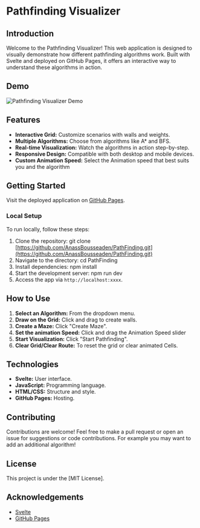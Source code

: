 
# Pathfinding Visualizer

## Introduction
Welcome to the Pathfinding Visualizer! This web application is designed to visually demonstrate how different pathfinding algorithms work. Built with Svelte and deployed on GitHub Pages, it offers an interactive way to understand these algorithms in action.

## Demo
![Pathfinding Visualizer Demo](path_finding.gif)


## Features
- **Interactive Grid:** Customize scenarios with walls and weights.
- **Multiple Algorithms:** Choose from algorithms like A* and BFS.
- **Real-time Visualization:** Watch the algorithms in action step-by-step.
- **Responsive Design:** Compatible with both desktop and mobile devices.
- **Custom Animation Speed:** Select the Animation speed that best suits you and the algorithm

## Getting Started
Visit the deployed application on [GitHub Pages](https://anassbousseaden.github.io/PathFinding/).

### Local Setup
To run locally, follow these steps:

1. Clone the repository: git clone [https://github.com/AnassBousseaden/PathFinding.git](https://github.com/AnassBousseaden/PathFinding.git)
2. Navigate to the directory: cd PathFinding
3. Install dependencies: npm install
4. Start the development server: npm run dev
5. Access the app via `http://localhost:xxxx`.

## How to Use
1. **Select an Algorithm:** From the dropdown menu.
2. **Draw on the Grid:** Click and drag to create walls.
2. **Create a Maze:** Click "Create Maze".
3. **Set the animation Speed:** Click and drag the Animation Speed slider 
4. **Start Visualization:** Click "Start Pathfinding".
5. **Clear Grid/Clear Route:** To reset the grid or clear animated Cells.

## Technologies
- **Svelte:** User interface.
- **JavaScript:** Programming language.
- **HTML/CSS:** Structure and style.
- **GitHub Pages:** Hosting.

## Contributing
Contributions are welcome! Feel free to make a pull request or open an issue for suggestions or code contributions.
For example you may want to add an additional algorithm!

## License
This project is under the [MIT License].

## Acknowledgements
- [Svelte](https://svelte.dev/)
- [GitHub Pages](https://pages.github.com/)
